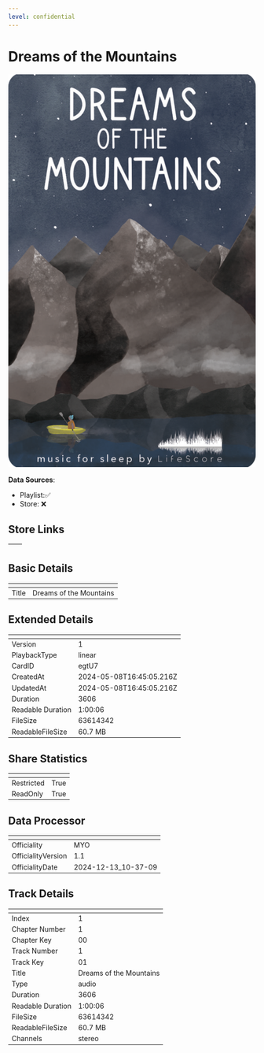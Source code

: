 ```yaml
---
level: confidential
---
```

# Dreams of the Mountains 

![card_[egtU7].png](../../img/cards/card_[egtU7].png)

**Data Sources**: 

- Playlist:✅
- Store: ❌


## Store Links

| <!-- --> | <!-- --> |
| - | - |


## Basic Details

| <!-- --> | <!-- --> |
| - | - |
| Title | Dreams of the Mountains  |


## Extended Details

| <!-- --> | <!-- --> |
| - | - |
| Version | 1 |
| PlaybackType | linear |
| CardID | egtU7 |
| CreatedAt | 2024-05-08T16:45:05.216Z |
| UpdatedAt | 2024-05-08T16:45:05.216Z |
| Duration | 3606 |
| Readable Duration | 1:00:06 |
| FileSize | 63614342 |
| ReadableFileSize | 60.7 MB |


## Share Statistics

| <!-- --> | <!-- --> |
| - | - |
| Restricted | True |
| ReadOnly | True |


## Data Processor

| <!-- --> | <!-- --> |
| - | - |
| Officiality | MYO
| OfficialityVersion | 1.1
| OfficialityDate | 2024-12-13_10-37-09


## Track Details

| <!-- --> | <!-- --> |
| - | - |
| Index | 1 |
| Chapter Number | 1 |
| Chapter Key | 00 |
| Track Number | 1 |
| Track Key | 01 |
| Title | Dreams of the Mountains |
| Type | audio |
| Duration | 3606 |
| Readable Duration | 1:00:06 |
| FileSize | 63614342 |
| ReadableFileSize | 60.7 MB |
| Channels | stereo |

